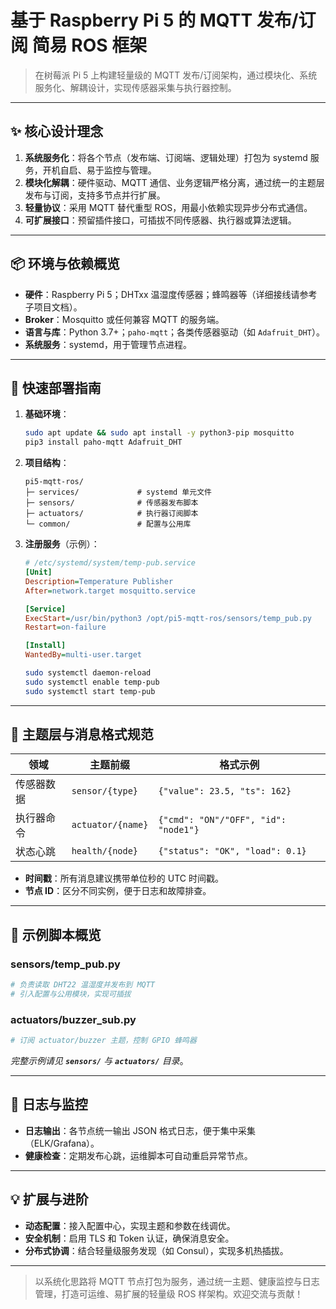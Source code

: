 # 基于 Raspberry Pi 5 的 MQTT 发布/订阅 简易 ROS 框架

> 在树莓派 Pi 5 上构建轻量级的 MQTT 发布/订阅架构，通过模块化、系统服务化、解耦设计，实现传感器采集与执行器控制。

---

## ✨ 核心设计理念

1. **系统服务化**：将各个节点（发布端、订阅端、逻辑处理）打包为 systemd 服务，开机自启、易于监控与管理。
2. **模块化解耦**：硬件驱动、MQTT 通信、业务逻辑严格分离，通过统一的主题层发布与订阅，支持多节点并行扩展。
3. **轻量协议**：采用 MQTT 替代重型 ROS，用最小依赖实现异步分布式通信。
4. **可扩展接口**：预留插件接口，可插拔不同传感器、执行器或算法逻辑。

---

## 📦 环境与依赖概览

- **硬件**：Raspberry Pi 5；DHTxx 温湿度传感器；蜂鸣器等（详细接线请参考子项目文档）。
- **Broker**：Mosquitto 或任何兼容 MQTT 的服务端。
- **语言与库**：Python 3.7+；`paho-mqtt`；各类传感器驱动（如 `Adafruit_DHT`）。
- **系统服务**：systemd，用于管理节点进程。

---

## 🔧 快速部署指南

1. **基础环境**：
   ```bash
   sudo apt update && sudo apt install -y python3-pip mosquitto
   pip3 install paho-mqtt Adafruit_DHT
   ```
2. **项目结构**：
   ```
   pi5-mqtt-ros/
   ├─ services/             # systemd 单元文件
   ├─ sensors/              # 传感器发布脚本
   ├─ actuators/            # 执行器订阅脚本
   └─ common/               # 配置与公用库
   ```
3. **注册服务**（示例）：
   ```ini
   # /etc/systemd/system/temp-pub.service
   [Unit]
   Description=Temperature Publisher
   After=network.target mosquitto.service

   [Service]
   ExecStart=/usr/bin/python3 /opt/pi5-mqtt-ros/sensors/temp_pub.py
   Restart=on-failure

   [Install]
   WantedBy=multi-user.target
   ```
   ```bash
   sudo systemctl daemon-reload
   sudo systemctl enable temp-pub
   sudo systemctl start temp-pub
   ```

---

## 📡 主题层与消息格式规范

| 领域    | 主题前缀              | 格式示例                                 |
| ----- | ----------------- | ------------------------------------ |
| 传感器数据 | `sensor/{type}`   | `{"value": 23.5, "ts": 162}`         |
| 执行器命令 | `actuator/{name}` | `{"cmd": "ON"/"OFF", "id": "node1"}` |
| 状态心跳  | `health/{node}`   | `{"status": "OK", "load": 0.1}`      |

- **时间戳**：所有消息建议携带单位秒的 UTC 时间戳。
- **节点 ID**：区分不同实例，便于日志和故障排查。

---

## 🚀 示例脚本概览

### sensors/temp\_pub.py

```python
# 负责读取 DHT22 温湿度并发布到 MQTT
# 引入配置与公用模块，实现可插拔
```

### actuators/buzzer\_sub.py

```python
# 订阅 actuator/buzzer 主题，控制 GPIO 蜂鸣器
```

*完整示例请见 **`sensors/`** 与 **`actuators/`** 目录*。

---

## 🔄 日志与监控

- **日志输出**：各节点统一输出 JSON 格式日志，便于集中采集（ELK/Grafana）。
- **健康检查**：定期发布心跳，运维脚本可自动重启异常节点。

---

## 💡 扩展与进阶

- **动态配置**：接入配置中心，实现主题和参数在线调优。
- **安全机制**：启用 TLS 和 Token 认证，确保消息安全。
- **分布式协调**：结合轻量级服务发现（如 Consul），实现多机热插拔。

---

> 以系统化思路将 MQTT 节点打包为服务，通过统一主题、健康监控与日志管理，打造可运维、易扩展的轻量级 ROS 样架构。欢迎交流与贡献！

